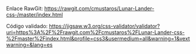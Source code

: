 Enlace RawGit: https://rawgit.com/cmustaros/Lunar-Lander-css-/master/index.html

Código validado: https://jigsaw.w3.org/css-validator/validator?uri=https%3A%2F%2Frawgit.com%2Fcmustaros%2FLunar-Lander-css-%2Fmaster%2Findex.html&profile=css3&usermedium=all&warning=1&vextwarning=&lang=es
